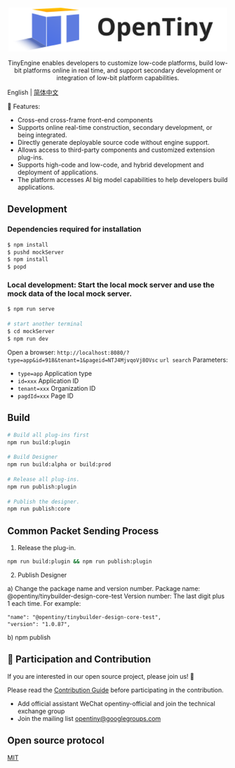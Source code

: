 <p align="center">
  <a href="https://opentiny.design/tiny-engine" target="_blank" rel="noopener noreferrer">
    <img alt="OpenTiny Logo" src="logo.svg" height="100" style="max-width:100%;">
  </a>
</p>

<p align="center">TinyEngine enables developers to customize low-code platforms, build low-bit platforms online in real time, and support secondary development or integration of low-bit platform capabilities.</p>

English | [简体中文](README.zh-CN.md)

🌈 Features:

- Cross-end cross-frame front-end components
- Supports online real-time construction, secondary development, or being integrated.
- Directly generate deployable source code without engine support.
- Allows access to third-party components and customized extension plug-ins.
- Supports high-code and low-code, and hybrid development and deployment of applications.
- The platform accesses AI big model capabilities to help developers build applications.

## Development

### Dependencies required for installation

```sh
$ npm install
$ pushd mockServer
$ npm install
$ popd
```

### Local development: Start the local mock server and use the mock data of the local mock server.

```sh
$ npm run serve

# start another terminal
$ cd mockServer
$ npm run dev
```

Open a browser: `http://localhost:8080/?type=app&id=918&tenant=1&pageid=NTJ4MjvqoVj8OVsc`
`url search` Parameters:

- `type=app` Application type
- `id=xxx` Application ID
- `tenant=xxx` Organization ID
- `pagdId=xxx` Page ID

## Build

```sh
# Build all plug-ins first
npm run build:plugin

# Build Designer
npm run build:alpha or build:prod

# Release all plug-ins.
npm run publish:plugin

# Publish the designer.
npm run publish:core

```

## Common Packet Sending Process

1. Release the plug-in.

```sh
npm run build:plugin && npm run publish:plugin
```

2. Publish Designer

a) Change the package name and version number.
Package name: @opentiny/tinybuilder-design-core-test
Version number: The last digit plus 1 each time. For example:

```
"name": "@opentiny/tinybuilder-design-core-test",
"version": "1.0.87",
```

b) npm publish

## 🤝 Participation and Contribution

If you are interested in our open source project, please join us! 🎉

Please read the [Contribution Guide](CONTRIBUTING.md) before participating in the contribution.

- Add official assistant WeChat opentiny-official and join the technical exchange group
- Join the mailing list opentiny@googlegroups.com

## Open source protocol

[MIT](LICENSE)
